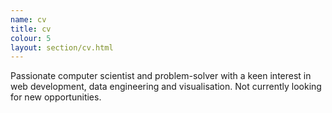 ```yaml
---
name: cv
title: cv
colour: 5
layout: section/cv.html
---
```


Passionate computer scientist and problem-solver with a keen interest in web
development, data engineering and visualisation. Not currently looking for new
opportunities.
